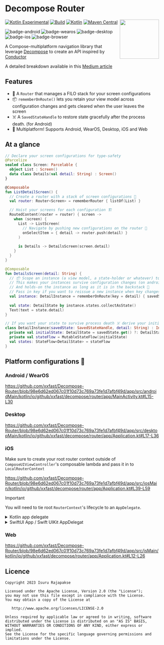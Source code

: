 
# Decompose Router

<picture>
  <source media="(prefers-color-scheme: dark)" srcset="https://user-images.githubusercontent.com/13775137/236108051-73a54cd2-839a-4113-a8c0-25eeaad6b673.svg">
  <source media="(prefers-color-scheme: light)" srcset="https://user-images.githubusercontent.com/13775137/236108679-0ed87db8-fc1e-4f23-bcf7-3c10eeedc82a.svg">
  <img src="https://user-images.githubusercontent.com/13775137/236108679-0ed87db8-fc1e-4f23-bcf7-3c10eeedc82a.svg" height="128" align="right"> 
</picture>

[![Kotlin Experimental](https://kotl.in/badges/experimental.svg)](https://kotlinlang.org/docs/components-stability.html)
[![Build](https://github.com/xxfast/Decompose-Router/actions/workflows/build.yml/badge.svg)](https://github.com/xxfast/Decompose-Router/actions/workflows/build.yml)
[![Kotlin](https://img.shields.io/badge/Kotlin-1.9.10-blue.svg?style=flat&logo=kotlin)](https://kotlinlang.org)
[![Maven Central](https://img.shields.io/maven-central/v/io.github.xxfast/decompose-router?color=blue)](https://search.maven.org/search?q=g:io.github.xxfast)

![badge-android](http://img.shields.io/badge/platform-android-6EDB8D.svg?style=flat)
![badge-wearos](http://img.shields.io/badge/platform-wearos-8ECDA0.svg?style=flat)
![badge-desktop](http://img.shields.io/badge/platform-desktop-4D76CD.svg?style=flat)
![badge-ios](http://img.shields.io/badge/platform-ios-EAEAEA.svg?style=flat)
![badge-browser](https://img.shields.io/badge/platform-js-F8DB5D.svg?style=flat)

A Compose-multiplatform navigation library that leverage [Decompose](https://github.com/arkivanov/Decompose) to create an API inspired by [Conductor](https://github.com/bluelinelabs/Conductor)

A detailed breakdown available in this [Medium article](https://proandroiddev.com/diy-compose-multiplatform-navigation-with-decompose-94ac8126e6b5)

## Features
- 🚏 A `Router` that manages a FILO stack for your screen configurations
- 📦 `rememberOnRoute()` lets you retain your view model across configuration changes and gets cleared when the user leaves the screen
- ☠️ A `SavedStateHandle` to restore state gracefully after the process death. (for Android)
- 🚉 Multiplatform! Supports Android, WearOS, Desktop, iOS and Web

## At a glance

```kotlin
// Declare your screen configurations for type-safety
@Parcelize
sealed class Screen: Parcelable {
  object List : Screen()
  data class Details(val detail: String) : Screen()
}

@Composable
fun ListDetailScreen() {
  // Create a router with a stack of screen configurations 🚏
  val router: Router<Screen> = rememberRouter { listOf(List) }

  // Hoist your screens for each configuration 🏗️
  RoutedContent(router = router) { screen ->
    when (screen) {
      List -> ListScreen(
        // Navigate by pushing new configurations on the router 🧭
        onSelectItem = { detail -> router.push(detail) } 
      )
      
      is Details -> DetailsScreen(screen.detail)
    }
  }
}

@Composable
fun DetailsScreen(detail: String) {
  // 📦 Scope an instance (a view model, a state-holder or whatever) to a route with [rememberOnRoute] 
  // This makes your instances survive configuration changes (on android) 🔁
  // And holds-on the instance as long as it is in the backstack 🔗
  // Pass in key if you want to reissue a new instance when key changes 🔑 (optional) 
  val instance: DetailInstance = rememberOnRoute(key = detail) { savedState -> DetailInstance(savedState, detail) }
  
  val state: DetailState by instance.states.collectAsState()
  Text(text = state.detail)
}

// If you want your state to survive process death ☠️ derive your initial state from [SavedStateHandle] 
class DetailInstance(savedState: SavedStateHandle, detail: String) : InstanceKeeper.Instance {
  private val initialState: DetailState = savedState.get() ?: DetailState(detail)
  private val stateFlow = MutableStateFlow(initialState)
  val states: StateFlow<DetailState> = stateFlow
}
```

## Platform configurations 🚉

### Android / WearOS

https://github.com/xxfast/Decompose-Router/blob/98e6d62ed067c01f10d73c769a73fe1d7afbf49d/app/src/androidMain/kotlin/io/github/xxfast/decompose/router/app/MainActivity.kt#L15-L30

### Desktop

https://github.com/xxfast/Decompose-Router/blob/98e6d62ed067c01f10d73c769a73fe1d7afbf49d/app/src/desktopMain/kotlin/io/github/xxfast/decompose/router/app/Application.kt#L17-L36

### iOS

Make sure to create your root router context outside of `ComposeUIViewController`'s composable lambda and pass it in to `LocalRouterContext` 

https://github.com/xxfast/Decompose-Router/blob/98e6d62ed067c01f10d73c769a73fe1d7afbf49d/app/src/iosMain/kotlin/io/github/xxfast/decompose/router/app/Application.kt#L39-L59

> [!IMPORTANT]
> You will need to tie root `RouterContext`'s lifecycle to an `AppDelegate`. 

<details>
  <summary>Kotlin app delegate</summary>
  https://github.com/xxfast/Decompose-Router/blob/98e6d62ed067c01f10d73c769a73fe1d7afbf49d/app/src/iosMain/kotlin/io/github/xxfast/decompose/router/app/AppDelegate.kt#L18-L52
</details>

<details>
  <summary>SwiftUI App / Swift UIKit AppDelegat</summary>

  #### UIKitAppDelegate
  https://github.com/xxfast/Decompose-Router/blob/98e6d62ed067c01f10d73c769a73fe1d7afbf49d/app/ios/ios/UIKitAppDelegate.swift#L5-L29

  #### SwiftUIApp
  
  https://github.com/xxfast/Decompose-Router/blob/98e6d62ed067c01f10d73c769a73fe1d7afbf49d/app/ios/ios/SwiftUIApp.swift#L12-L55
  Read more on the docs [here](https://arkivanov.github.io/Decompose/getting-started/quick-start/#ios-with-swiftui)

  > [!NOTE]
  > To invoke decompose router's `defaultRouterContext()` from swift, you will need to export decompose-router from your shared module
  > https://github.com/xxfast/Decompose-Router/blob/98e6d62ed067c01f10d73c769a73fe1d7afbf49d/app/build.gradle.kts#L25-L36
</details>

### Web

https://github.com/xxfast/Decompose-Router/blob/98e6d62ed067c01f10d73c769a73fe1d7afbf49d/app/src/jsMain/kotlin/io/github/xxfast/decompose/router/app/Application.kt#L12-L26

</details>

## Licence

    Copyright 2023 Isuru Rajapakse

    Licensed under the Apache License, Version 2.0 (the "License");
    you may not use this file except in compliance with the License.
    You may obtain a copy of the License at

       http://www.apache.org/licenses/LICENSE-2.0

    Unless required by applicable law or agreed to in writing, software
    distributed under the License is distributed on an "AS IS" BASIS,
    WITHOUT WARRANTIES OR CONDITIONS OF ANY KIND, either express or implied.
    See the License for the specific language governing permissions and
    limitations under the License.
